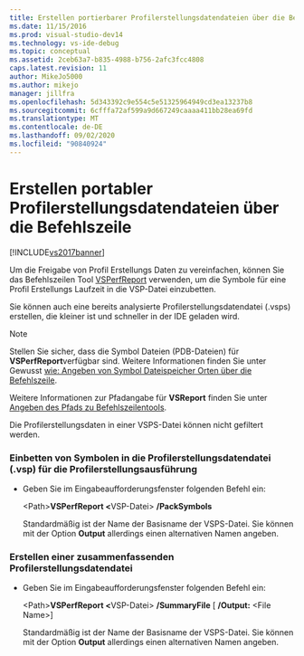 ```yaml
---
title: Erstellen portierbarer Profilerstellungsdatendateien über die Befehlszeile | Microsoft-Dokumentation
ms.date: 11/15/2016
ms.prod: visual-studio-dev14
ms.technology: vs-ide-debug
ms.topic: conceptual
ms.assetid: 2ceb63a7-b835-4988-b756-2afc3fcc4808
caps.latest.revision: 11
author: MikeJo5000
ms.author: mikejo
manager: jillfra
ms.openlocfilehash: 5d343392c9e554c5e51325964949cd3ea13237b8
ms.sourcegitcommit: 6cfffa72af599a9d667249caaaa411bb28ea69fd
ms.translationtype: MT
ms.contentlocale: de-DE
ms.lasthandoff: 09/02/2020
ms.locfileid: "90840924"
---
```

# <a name="creating-portable-profiling-data-files-from-the-command-line"></a>Erstellen portabler Profilerstellungsdatendateien über die Befehlszeile
[!INCLUDE[vs2017banner](../includes/vs2017banner.md)]

Um die Freigabe von Profil Erstellungs Daten zu vereinfachen, können Sie das Befehlszeilen Tool [VSPerfReport](../profiling/vsperfreport.md) verwenden, um die Symbole für eine Profil Erstellungs Laufzeit in die VSP-Datei einzubetten.  
  
 Sie können auch eine bereits analysierte Profilerstellungsdatendatei (.vsps) erstellen, die kleiner ist und schneller in der IDE geladen wird.  
  
> [!NOTE]
> Stellen Sie sicher, dass die Symbol Dateien (PDB-Dateien) für **VSPerfReport**verfügbar sind. Weitere Informationen finden Sie unter Gewusst [wie: Angeben von Symbol Dateispeicher Orten über die Befehlszeile](../profiling/how-to-specify-symbol-file-locations-from-the-command-line.md).  
>   
> Weitere Informationen zur Pfadangabe für **VSReport** finden Sie unter [Angeben des Pfads zu Befehlszeilentools](../profiling/specifying-the-path-to-profiling-tools-command-line-tools.md).  
>   
> Die Profilerstellungsdaten in einer VSPS-Datei können nicht gefiltert werden.  
  
### <a name="to-embed-the-symbols-for-a-profiling-run-into-a-profiling-data-vsp-file"></a>Einbetten von Symbolen in die Profilerstellungsdatendatei (.vsp) für die Profilerstellungsausführung  
  
- Geben Sie im Eingabeaufforderungsfenster folgenden Befehl ein:  
  
   \<Path><strong>VSPerfReport \<</strong>VSP-Datei> **/PackSymbols**  
  
   Standardmäßig ist der Name der Basisname der VSPS-Datei. Sie können mit der Option **Output** allerdings einen alternativen Namen angeben.  
  
### <a name="to-create-a-summary-profiling-data-file"></a>Erstellen einer zusammenfassenden Profilerstellungsdatendatei  
  
- Geben Sie im Eingabeaufforderungsfenster folgenden Befehl ein:  
  
   \<Path><strong>VSPerfReport \<</strong>VSP-Datei> **/SummaryFile** [ **/Output:** \<File Name>]  
  
   Standardmäßig ist der Name der Basisname der VSPS-Datei. Sie können mit der Option **Output** allerdings einen alternativen Namen angeben.
